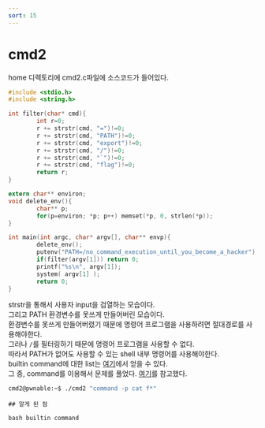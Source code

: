 ```yaml
---
sort: 15
---
```


# cmd2

home 디렉토리에 cmd2.c파일에 소스코드가 들어있다.

```c
#include <stdio.h>
#include <string.h>

int filter(char* cmd){
        int r=0;
        r += strstr(cmd, "=")!=0;
        r += strstr(cmd, "PATH")!=0;
        r += strstr(cmd, "export")!=0;
        r += strstr(cmd, "/")!=0;
        r += strstr(cmd, "`")!=0;
        r += strstr(cmd, "flag")!=0;
        return r;
}

extern char** environ;
void delete_env(){
        char** p;
        for(p=environ; *p; p++) memset(*p, 0, strlen(*p));
}

int main(int argc, char* argv[], char** envp){
        delete_env();
        putenv("PATH=/no_command_execution_until_you_become_a_hacker");
        if(filter(argv[1])) return 0;
        printf("%s\n", argv[1]);
        system( argv[1] );
        return 0;
}
```

strstr을 통해서 사용자 input을 검열하는 모습이다.<br>
그리고 PATH 환경변수를 못쓰게 만들어버린 모습이다.<br>
환경변수를 못쓰게 만들어버렸기 때문에 명령어 프로그램을 사용하려면 절대경로를 사용해야한다.<br>
그러나 `/`를 필터링하기 때문에 명령어 프로그램을 사용할 수 없다.<br>
따라서 PATH가 없어도 사용할 수 있는 shell 내부 명령어를 사용해야한다.<br>
builtin command에 대한 list는 [여기](https://www.computerhope.com/unix/bash/index.html)에서 얻을 수 있다.<br>
그 중, command를 이용해서 문제를 풀었다. [여기](https://askubuntu.com/questions/512770/what-is-use-of-command-command)를 참고했다.

```bash
cmd2@pwnable:~$ ./cmd2 "command -p cat f*"
```

```tip
## 알게 된 점

bash builtin command
```